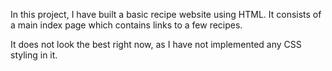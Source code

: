 In this project, I have built a basic recipe website using HTML. It consists of a main index page which contains links to a few recipes. 

It does not look the best right now, as I have not implemented any CSS styling in it.